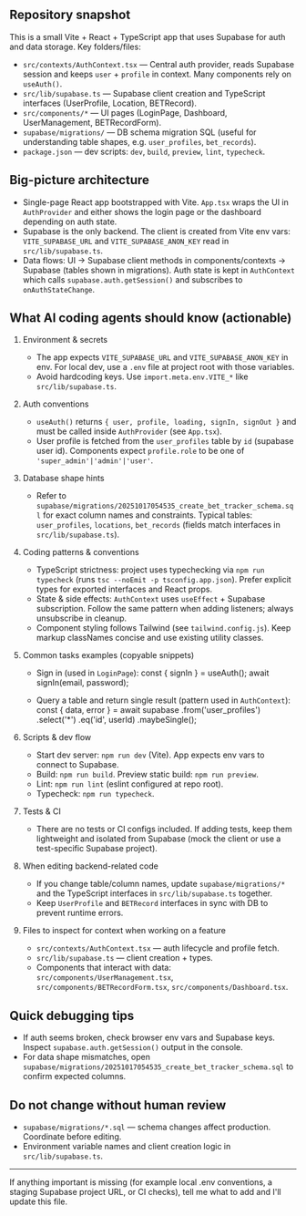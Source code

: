## Repository snapshot

This is a small Vite + React + TypeScript app that uses Supabase for auth and data storage. Key folders/files:

- `src/contexts/AuthContext.tsx` — Central auth provider, reads Supabase session and keeps `user` + `profile` in context. Many components rely on `useAuth()`.
- `src/lib/supabase.ts` — Supabase client creation and TypeScript interfaces (UserProfile, Location, BETRecord).
- `src/components/*` — UI pages (LoginPage, Dashboard, UserManagement, BETRecordForm).
- `supabase/migrations/` — DB schema migration SQL (useful for understanding table shapes, e.g. `user_profiles`, `bet_records`).
- `package.json` — dev scripts: `dev`, `build`, `preview`, `lint`, `typecheck`.

## Big-picture architecture

- Single-page React app bootstrapped with Vite. `App.tsx` wraps the UI in `AuthProvider` and either shows the login page or the dashboard depending on auth state.
- Supabase is the only backend. The client is created from Vite env vars: `VITE_SUPABASE_URL` and `VITE_SUPABASE_ANON_KEY` read in `src/lib/supabase.ts`.
- Data flows: UI -> Supabase client methods in components/contexts -> Supabase (tables shown in migrations). Auth state is kept in `AuthContext` which calls `supabase.auth.getSession()` and subscribes to `onAuthStateChange`.

## What AI coding agents should know (actionable)

1. Environment & secrets
   - The app expects `VITE_SUPABASE_URL` and `VITE_SUPABASE_ANON_KEY` in env. For local dev, use a `.env` file at project root with those variables.
   - Avoid hardcoding keys. Use `import.meta.env.VITE_*` like `src/lib/supabase.ts`.

2. Auth conventions
   - `useAuth()` returns `{ user, profile, loading, signIn, signOut }` and must be called inside `AuthProvider` (see `App.tsx`).
   - User profile is fetched from the `user_profiles` table by `id` (supabase user id). Components expect `profile.role` to be one of `'super_admin'|'admin'|'user'`.

3. Database shape hints
   - Refer to `supabase/migrations/20251017054535_create_bet_tracker_schema.sql` for exact column names and constraints. Typical tables: `user_profiles`, `locations`, `bet_records` (fields match interfaces in `src/lib/supabase.ts`).

4. Coding patterns & conventions
   - TypeScript strictness: project uses typechecking via `npm run typecheck` (runs `tsc --noEmit -p tsconfig.app.json`). Prefer explicit types for exported interfaces and React props.
   - State & side effects: `AuthContext` uses `useEffect` + Supabase subscription. Follow the same pattern when adding listeners; always unsubscribe in cleanup.
   - Component styling follows Tailwind (see `tailwind.config.js`). Keep markup classNames concise and use existing utility classes.

5. Common tasks examples (copyable snippets)
   - Sign in (used in `LoginPage`):
     const { signIn } = useAuth();
     await signIn(email, password);

   - Query a table and return single result (pattern used in `AuthContext`):
     const { data, error } = await supabase
       .from('user_profiles')
       .select('*')
       .eq('id', userId)
       .maybeSingle();

6. Scripts & dev flow
   - Start dev server: `npm run dev` (Vite). App expects env vars to connect to Supabase.
   - Build: `npm run build`. Preview static build: `npm run preview`.
   - Lint: `npm run lint` (eslint configured at repo root).
   - Typecheck: `npm run typecheck`.

7. Tests & CI
   - There are no tests or CI configs included. If adding tests, keep them lightweight and isolated from Supabase (mock the client or use a test-specific Supabase project).

8. When editing backend-related code
   - If you change table/column names, update `supabase/migrations/*` and the TypeScript interfaces in `src/lib/supabase.ts` together.
   - Keep `UserProfile` and `BETRecord` interfaces in sync with DB to prevent runtime errors.

9. Files to inspect for context when working on a feature
   - `src/contexts/AuthContext.tsx` — auth lifecycle and profile fetch.
   - `src/lib/supabase.ts` — client creation + types.
   - Components that interact with data: `src/components/UserManagement.tsx`, `src/components/BETRecordForm.tsx`, `src/components/Dashboard.tsx`.

## Quick debugging tips
   - If auth seems broken, check browser env vars and Supabase keys. Inspect `supabase.auth.getSession()` output in the console.
   - For data shape mismatches, open `supabase/migrations/20251017054535_create_bet_tracker_schema.sql` to confirm expected columns.

## Do not change without human review
   - `supabase/migrations/*.sql` — schema changes affect production. Coordinate before editing.
   - Environment variable names and client creation logic in `src/lib/supabase.ts`.

---

If anything important is missing (for example local .env conventions, a staging Supabase project URL, or CI checks), tell me what to add and I'll update this file.
